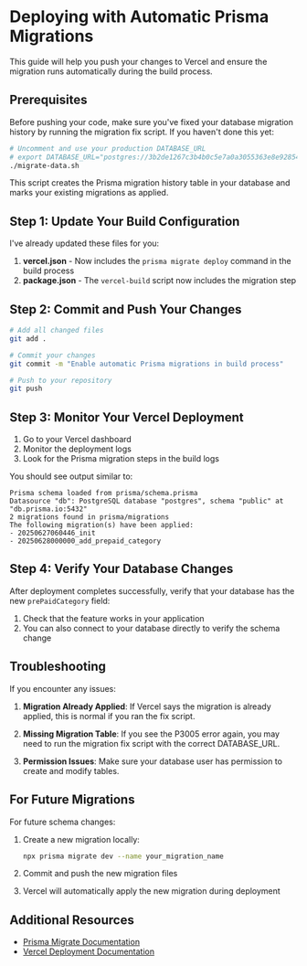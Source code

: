 # Deploying with Automatic Prisma Migrations

This guide will help you push your changes to Vercel and ensure the migration runs automatically during the build process.

## Prerequisites

Before pushing your code, make sure you've fixed your database migration history by running the migration fix script. If you haven't done this yet:

```bash
# Uncomment and use your production DATABASE_URL
# export DATABASE_URL="postgres://3b2de1267c3b4b0c5e7a0a3055363e8e92854f1a85a3e3fb8ab247a40c577c2b:sk_tfxkyoxfBMMDhFkcPyLiR@db.prisma.io:5432/?sslmode=require"
./migrate-data.sh
```

This script creates the Prisma migration history table in your database and marks your existing migrations as applied.

## Step 1: Update Your Build Configuration

I've already updated these files for you:

1. **vercel.json** - Now includes the `prisma migrate deploy` command in the build process
2. **package.json** - The `vercel-build` script now includes the migration step

## Step 2: Commit and Push Your Changes

```bash
# Add all changed files
git add .

# Commit your changes
git commit -m "Enable automatic Prisma migrations in build process"

# Push to your repository
git push
```

## Step 3: Monitor Your Vercel Deployment

1. Go to your Vercel dashboard
2. Monitor the deployment logs
3. Look for the Prisma migration steps in the build logs

You should see output similar to:
```
Prisma schema loaded from prisma/schema.prisma
Datasource "db": PostgreSQL database "postgres", schema "public" at "db.prisma.io:5432"
2 migrations found in prisma/migrations
The following migration(s) have been applied:
- 20250627060446_init
- 20250628000000_add_prepaid_category
```

## Step 4: Verify Your Database Changes

After deployment completes successfully, verify that your database has the new `prePaidCategory` field:

1. Check that the feature works in your application
2. You can also connect to your database directly to verify the schema change

## Troubleshooting

If you encounter any issues:

1. **Migration Already Applied**: If Vercel says the migration is already applied, this is normal if you ran the fix script.

2. **Missing Migration Table**: If you see the P3005 error again, you may need to run the migration fix script with the correct DATABASE_URL.

3. **Permission Issues**: Make sure your database user has permission to create and modify tables.

## For Future Migrations

For future schema changes:

1. Create a new migration locally:
   ```bash
   npx prisma migrate dev --name your_migration_name
   ```

2. Commit and push the new migration files

3. Vercel will automatically apply the new migration during deployment

## Additional Resources

- [Prisma Migrate Documentation](https://www.prisma.io/docs/concepts/components/prisma-migrate)
- [Vercel Deployment Documentation](https://vercel.com/docs/deployments/overview)
